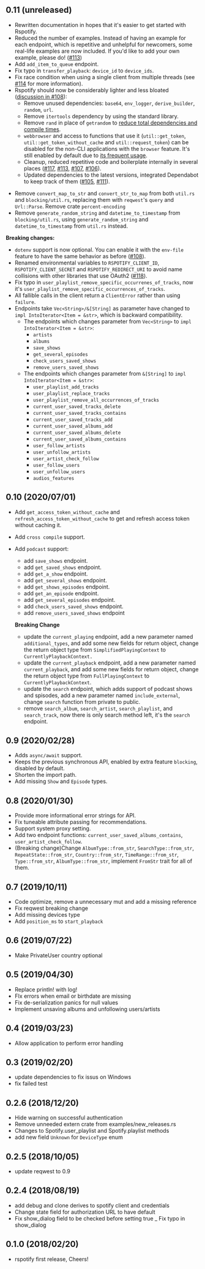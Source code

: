## 0.11 (unreleased)

- Rewritten documentation in hopes that it's easier to get started with Rspotify.
- Reduced the number of examples. Instead of having an example for each endpoint, which is repetitive and unhelpful for newcomers, some real-life examples are now included. If you'd like to add your own example, please do! ([#113](https://github.com/ramsayleung/rspotify/pull/113))
- Add `add_item_to_queue` endpoint.
- Fix typo in `transfer_playback`: `device_id` to `device_ids`.
- Fix race condition when using a single client from multiple threads (see [#114](https://github.com/ramsayleung/rspotify/pull/114) for more information).
- Rspotify should now be considerably lighter and less bloated ([discussion in #108](https://github.com/ramsayleung/rspotify/issues/108)):
  + Remove unused dependencies: `base64`, `env_logger`, `derive_builder`, `random`, `url`. <!-- NOTE: derive_builder might not be removed after all -->
  + Remove `itertools` dependency by using the standard library.
  + Remove `rand` in place of `getrandom` to [reduce total dependencies and compile times](https://github.com/ramsayleung/rspotify/issues/108#issuecomment-673587185).
  + `webbrowser` and access to functions that use it (`util::get_token`, `util::get_token_without_cache` and `util::request_token`) can be disabled for the non-CLI applications with the `browser` feature. It's still enabled by default due to [its frequent usage](https://github.com/ramsayleung/rspotify/pull/110#issuecomment-674410604).
  + Cleanup, reduced repetitive code and boilerplate internally in several places ([#117](https://github.com/ramsayleung/rspotify/pull/117), [#113](https://github.com/ramsayleung/rspotify/pull/113), [#107](https://github.com/ramsayleung/rspotify/pull/107), [#106](https://github.com/ramsayleung/rspotify/pull/106)).
  + Updated dependencies to the latest versions, integrated Dependabot to keep track of them ([#105](https://github.com/ramsayleung/rspotify/pull/105), [#111](https://github.com/ramsayleung/rspotify/pull/111)).
+ Remove `convert_map_to_str` and `convert_str_to_map` from both `util.rs` and `blocking/util.rs`, replacing them with `reqwest`'s `query` and `Url::Parse`. Remove crate `percent-encoding`
+ Remove `generate_random_string` and `datetime_to_timestamp` from `blocking/util.rs`, using `generate_random_string` and `datetime_to_timestamp` from `util.rs` instead.
  
**Breaking changes:**
- `dotenv` support is now optional. You can enable it with the `env-file` feature to have the same behavior as before ([#108](https://github.com/ramsayleung/rspotify/issues/108)).
- Renamed environmental variables to `RSPOTIFY_CLIENT_ID`, `RSPOTIFY_CLIENT_SECRET` and `RSPOTIFY_REDIRECT_URI` to avoid name collisions with other libraries that use OAuth2 ([#118](https://github.com/ramsayleung/rspotify/issues/118)).
- Fix typo in `user_playlist_remove_specific_occurrenes_of_tracks`, now it's `user_playlist_remove_specific_occurrences_of_tracks`.
- All fallible calls in the client return a `ClientError` rather than using `failure`.
- Endpoints take `Vec<String>/&[String]` as parameter have changed to `impl IntoIterator<Item = &str>`, which is backward compatibility.
  + The endpoints which changes parameter from `Vec<String>` to `impl IntoIterator<Item = &str>`:
	- `artists`
	- `albums`
	- `save_shows`
	- `get_several_episodes`
	- `check_users_saved_shows`
	- `remove_users_saved_shows`
  + The endpoints which changes parameter from `&[String]` to `impl IntoIterator<Item = &str>`:
	- `user_playlist_add_tracks`
	- `user_playlist_replace_tracks`
	- `user_playlist_remove_all_occurrences_of_tracks`
	- `current_user_saved_tracks_delete`
	- `current_user_saved_tracks_contains`
	- `current_user_saved_tracks_add`
	- `current_user_saved_albums_add`
	- `current_user_saved_albums_delete`
	- `current_user_saved_albums_contains`
	- `user_follow_artists`
	- `user_unfollow_artists`
	- `user_artist_check_follow`
	- `user_follow_users`
	- `user_unfollow_users`
	- `audios_features`

## 0.10 (2020/07/01)

- Add `get_access_token_without_cache` and `refresh_access_token_without_cache` to get and refresh access token without caching it.
- Add `cross compile` support.
- Add `podcast` support:
  + add `save_shows` endpoint.
  + add `get_saved_shows` endpoint.
  + add `get_a_show` endpoint.
  + add `get_several_shows` endpoint.
  + add `get_shows_episodes` endpoint.
  + add `get_an_episode` endpoint.
  + add `get_several_episodes` endpoint.
  + add `check_users_saved_shows` endpoint.
  + add `remove_users_saved_shows` endpoint

  **Breaking Change**
  + update the `current_playing` endpoint, add a new parameter named `additional_types`, and add some new fields for return object, change the return object type from `SimplifiedPlayingContext` to `CurrentlyPlaybackContext.`
  + update the `current_playback` endpoint, add a new parameter named `current_playback`, and add some new fields for return object, change the return object type from `FullPlayingContext` to `CurrentlyPlaybackContext`.
  + update the `search` endpoint, which adds support of podcast shows and spisodes, add a new parameter named `include_external`, change `search` function from private to public.
  + remove `search_album`, `search_artist`, `search_playlist`, and `search_track`, now there is only search method left, it's the `search` endpoint.

## 0.9 (2020/02/28)

- Adds `async/await` support.
- Keeps the previous synchronous API, enabled by extra feature `blocking`, disabled by default.
- Shorten the import path.
- Add missing `Show` and `Episode` types.

## 0.8 (2020/01/30)

- Provide more informational error strings for API.
- Fix tuneable attribute passing for recommendations.
- Support system proxy setting.
- Add two endpoint functions: `current_user_saved_albums_contains`, `user_artist_check_follow`.
- (Breaking change)Change `AlbumType::from_str`, `SearchType::from_str`, `RepeatState::from_str`, `Country::from_str`, `TimeRange::from_str`, `Type::from_str`, `AlbumType::from_str`, implement `FromStr` trait for all of them.

## 0.7 (2019/10/11)

- Code optimize, remove a unnecessary mut and add a missing reference
- Fix reqwest breaking change
- Add missing devices type
- Add `position_ms` to `start_playback`

## 0.6 (2019/07/22)

- Make PrivateUser country optional

## 0.5 (2019/04/30)

- Replace println! with log!
- FIx errors when email or birthdate are missing
- Fix de-serialization panics for null values
- Implement unsaving albums and unfollowing users/artists

## 0.4 (2019/03/23)

- Allow application to perform error handling

## 0.3 (2019/02/20)

- update dependencies to fix issus on Windows
- fix failed test

## 0.2.6 (2018/12/20)

- Hide warning on successful authentication
- Remove unneeded extern crate from  examples/new_releases.rs
- Changes to Spotify.user_playlist and Spotify.playlist methods
- add new field `Unknown` for `DeviceType` enum

## 0.2.5 (2018/10/05)

- update reqwest to 0.9

## 0.2.4 (2018/08/19)

- add debug and clone derives to spotify client and credentials
- Change state field for authorization URL to have default
- Fix show_dialog field to be checked before setting true 
_ Fix typo in show_dialog

## 0.1.0 (2018/02/20)

- rspotify first release, Cheers!
